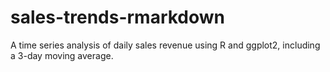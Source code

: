 # sales-trends-rmarkdown
A time series analysis of daily sales revenue using R and ggplot2, including a 3-day moving average.
